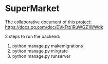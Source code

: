 # SuperMarket
The collaborative document of this project: https://docs.qq.com/doc/DVkFtb1RuWGZ1WWdk

3 steps to run the backend:
 1. python manage.py makemigrations
 2. python manage.py mirgrate
 3. python manage.py runserver
